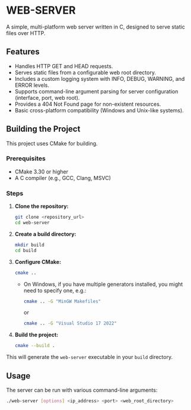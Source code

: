 # WEB-SERVER

A simple, multi-platform web server written in C, designed to serve static files over HTTP.

## Features

* Handles HTTP GET and HEAD requests.
* Serves static files from a configurable web root directory.
* Includes a custom logging system with INFO, DEBUG, WARNING, and ERROR levels.
* Supports command-line argument parsing for server configuration (interface, port, web root).
* Provides a 404 Not Found page for non-existent resources.
* Basic cross-platform compatibility (Windows and Unix-like systems).

## Building the Project

This project uses CMake for building.

### Prerequisites

* CMake 3.30 or higher
* A C compiler (e.g., GCC, Clang, MSVC)

### Steps

1.  **Clone the repository:**
    ```bash
    git clone <repository_url>
    cd web-server
    ```

2.  **Create a build directory:**
    ```bash
    mkdir build
    cd build
    ```

3.  **Configure CMake:**
    ```bash
    cmake ..
    ```
    * On Windows, if you have multiple generators installed, you might need to specify one, e.g.:
        ```bash
        cmake .. -G "MinGW Makefiles"
        ```
      or
        ```bash
        cmake .. -G "Visual Studio 17 2022"
        ```

4.  **Build the project:**
    ```bash
    cmake --build .
    ```

This will generate the `web-server` executable in your `build` directory.

## Usage

The server can be run with various command-line arguments:

```bash
./web-server [options] <ip_address> <port> <web_root_directory>
